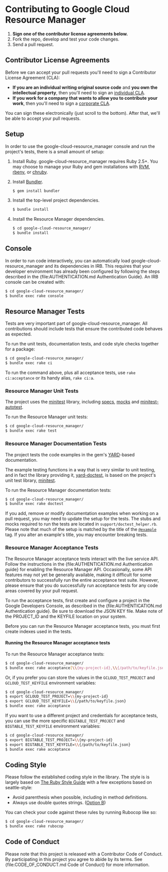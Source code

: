 # Contributing to Google Cloud Resource Manager

1. **Sign one of the contributor license agreements below.**
2. Fork the repo, develop and test your code changes.
3. Send a pull request.

## Contributor License Agreements

Before we can accept your pull requests you'll need to sign a Contributor
License Agreement (CLA):

- **If you are an individual writing original source code** and **you own the
  intellectual property**, then you'll need to sign an [individual
  CLA](https://developers.google.com/open-source/cla/individual).
- **If you work for a company that wants to allow you to contribute your work**,
  then you'll need to sign a [corporate
  CLA](https://developers.google.com/open-source/cla/corporate).

You can sign these electronically (just scroll to the bottom). After that, we'll
be able to accept your pull requests.

## Setup

In order to use the google-cloud-resource_manager console and run the project's
tests, there is a small amount of setup:

1. Install Ruby. google-cloud-resource_manager requires Ruby 2.5+. You may
   choose to manage your Ruby and gem installations with [RVM](https://rvm.io/),
   [rbenv](https://github.com/rbenv/rbenv), or
   [chruby](https://github.com/postmodern/chruby).

2. Install [Bundler](http://bundler.io/).

   ```sh
   $ gem install bundler
   ```

3. Install the top-level project dependencies.

   ```sh
   $ bundle install
   ```

4. Install the Resource Manager dependencies.

   ```sh
   $ cd google-cloud-resource_manager/
   $ bundle install
   ```

## Console

In order to run code interactively, you can automatically load
google-cloud-resource_manager and its dependencies in IRB. This requires that
your developer environment has already been configured by following the steps
described in the {file:AUTHENTICATION.md Authentication Guide}. An IRB console
can be created with:

```sh
$ cd google-cloud-resource_manager/
$ bundle exec rake console
```

## Resource Manager Tests

Tests are very important part of google-cloud-resource_manager. All
contributions should include tests that ensure the contributed code behaves as
expected.

To run the unit tests, documentation tests, and code style checks together for a
package:

``` sh
$ cd google-cloud-resource_manager/
$ bundle exec rake ci
```

To run the command above, plus all acceptance tests, use `rake ci:acceptance` or
its handy alias, `rake ci:a`.

### Resource Manager Unit Tests


The project uses the [minitest](https://github.com/seattlerb/minitest) library,
including [specs](https://github.com/seattlerb/minitest#specs),
[mocks](https://github.com/seattlerb/minitest#mocks) and
[minitest-autotest](https://github.com/seattlerb/minitest-autotest).

To run the Resource Manager unit tests:

``` sh
$ cd google-cloud-resource_manager/
$ bundle exec rake test
```

### Resource Manager Documentation Tests

The project tests the code examples in the gem's
[YARD](https://github.com/lsegal/yard)-based documentation.

The example testing functions in a way that is very similar to unit testing, and
in fact the library providing it,
[yard-doctest](https://github.com/p0deje/yard-doctest), is based on the
project's unit test library, [minitest](https://github.com/seattlerb/minitest).

To run the Resource Manager documentation tests:

``` sh
$ cd google-cloud-resource_manager/
$ bundle exec rake doctest
```

If you add, remove or modify documentation examples when working on a pull
request, you may need to update the setup for the tests. The stubs and mocks
required to run the tests are located in `support/doctest_helper.rb`. Please
note that much of the setup is matched by the title of the
[`@example`](http://www.rubydoc.info/gems/yard/file/docs/Tags.md#example) tag.
If you alter an example's title, you may encounter breaking tests.

### Resource Manager Acceptance Tests

The Resource Manager acceptance tests interact with the live service API. Follow
the instructions in the {file:AUTHENTICATION.md Authentication guide} for
enabling the Resource Manager API. Occasionally, some API features may not yet
be generally available, making it difficult for some contributors to
successfully run the entire acceptance test suite. However, please ensure that
you do successfully run acceptance tests for any code areas covered by your pull
request.

To run the acceptance tests, first create and configure a project in the Google
Developers Console, as described in the {file:AUTHENTICATION.md Authentication
guide}. Be sure to download the JSON KEY file. Make note of the PROJECT_ID and
the KEYFILE location on your system.

Before you can run the Resource Manager acceptance tests, you must first create
indexes used in the tests.

#### Running the Resource Manager acceptance tests

To run the Resource Manager acceptance tests:

``` sh
$ cd google-cloud-resource_manager/
$ bundle exec rake acceptance[\\{my-project-id},\\{/path/to/keyfile.json}]
```

Or, if you prefer you can store the values in the `GCLOUD_TEST_PROJECT` and
`GCLOUD_TEST_KEYFILE` environment variables:

``` sh
$ cd google-cloud-resource_manager/
$ export GCLOUD_TEST_PROJECT=\\{my-project-id}
$ export GCLOUD_TEST_KEYFILE=\\{/path/to/keyfile.json}
$ bundle exec rake acceptance
```

If you want to use a different project and credentials for acceptance tests, you
can use the more specific `BIGTABLE_TEST_PROJECT`  and `BIGTABLE_TEST_KEYFILE`
environment variables:

``` sh
$ cd google-cloud-resource_manager/
$ export BIGTABLE_TEST_PROJECT=\\{my-project-id}
$ export BIGTABLE_TEST_KEYFILE=\\{/path/to/keyfile.json}
$ bundle exec rake acceptance
```

## Coding Style

Please follow the established coding style in the library. The style is is
largely based on [The Ruby Style
Guide](https://github.com/bbatsov/ruby-style-guide) with a few exceptions based
on seattle-style:

* Avoid parenthesis when possible, including in method definitions.
* Always use double quotes strings. ([Option
  B](https://github.com/bbatsov/ruby-style-guide#strings))

You can check your code against these rules by running Rubocop like so:

```sh
$ cd google-cloud-resource_manager/
$ bundle exec rake rubocop
```

## Code of Conduct

Please note that this project is released with a Contributor Code of Conduct. By
participating in this project you agree to abide by its terms. See
{file:CODE_OF_CONDUCT.md Code of Conduct} for more information.
